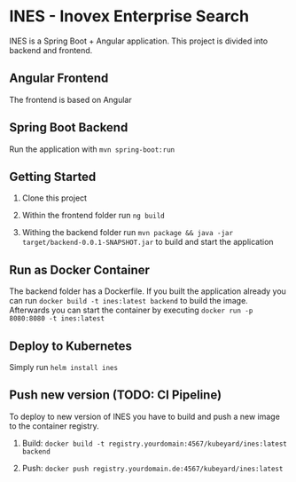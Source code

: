 # INES - Inovex Enterprise Search

INES is a Spring Boot + Angular application. This project is divided into backend and frontend.

## Angular Frontend

The frontend is based on Angular

## Spring Boot Backend

Run the application with ```mvn spring-boot:run```

## Getting Started

1) Clone this project

2) Within the frontend folder run ```ng build```

3) Withing the backend folder run ```mvn package && java -jar target/backend-0.0.1-SNAPSHOT.jar``` to build and start the application

## Run as Docker Container

The backend folder has a Dockerfile. If you built the application already you can run ```docker build -t ines:latest backend``` to build the image. Afterwards you can start the container by executing ```docker run -p 8080:8080 -t ines:latest```

## Deploy to Kubernetes

Simply run ```helm install ines```

## Push new version (TODO: CI Pipeline)

To deploy to new version of INES you have to build and push a new image to the container registry.

1) Build: ```docker build -t registry.yourdomain:4567/kubeyard/ines:latest backend```

2) Push: ```docker push registry.yourdomain.de:4567/kubeyard/ines:latest```
